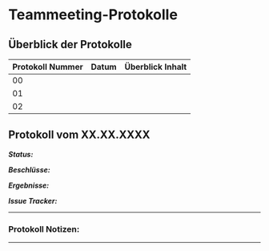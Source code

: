 # Teammeeting-Protokolle



## Überblick der Protokolle

| Protokoll Nummer   | Datum      | Überblick Inhalt   |
|--------------------|------------|--------------------|
| 00                 |            |                    |
| 01                 |            |                    |
| 02                 |            |                    |

## Protokoll vom XX.XX.XXXX
***Status:***

***Beschlüsse:***

***Ergebnisse:***

***Issue Tracker:***

----------------------------------------------
### Protokoll Notizen:

----------------------------------------------
